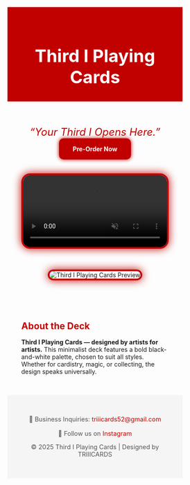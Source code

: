 <!DOCTYPE html>
<html lang="en">

<head>
  <meta charset="UTF-8" />
  <meta name="viewport" content="width=device-width, initial-scale=1.0" />
  <title>Third I Playing Cards - Pre Order Now</title>
  <link href="https://fonts.googleapis.com/css2?family=Anton&family=Inter:wght@300;600&display=swap" rel="stylesheet">
  <style>
    * {
      margin: 0;
      padding: 0;
      font-family: 'Inter', sans-serif;
      box-sizing: border-box;
    }

    body {
      background: #fff;
      color: #111;
      line-height: 1.6;
    }

    header {
      padding: 2rem;
      text-align: center;
      background: #c10000;
      color: white;
    }

    header h1 {
      font-family: 'Anton', sans-serif;
      font-size: 2.5rem;
      color: #fff;
    }

    .quote {
      text-align: center;
      font-size: 1.5rem;
      margin: 2rem 0 1rem;
      color: #c10000;
      font-style: italic;
    }

    .cta {
      text-align: center;
      margin-bottom: 2rem;
    }

    .cta a {
      padding: 1rem 2rem;
      background: #c10000;
      color: white;
      font-weight: bold;
      border-radius: 10px;
      text-decoration: none;
      box-shadow: 0 0 10px #c10000;
      transition: 0.3s;
    }

    .cta a:hover {
      background: #a00000;
    }

    .video-preview {
      display: flex;
      justify-content: center;
      padding: 1rem 2rem;
    }

    video {
      width: 100%;
      max-width: 800px;
      border-radius: 20px;
      box-shadow: 0 0 20px #c10000;
      border: 4px solid #c10000;
    }

    .hero {
      padding: 2rem;
      text-align: center;
    }

    .hero img {
      max-width: 90%;
      border-radius: 20px;
      box-shadow: 0 0 20px #c10000;
      border: 4px solid #c10000;
    }

    .section {
      padding: 2rem;
    }

    .section h2 {
      color: #c10000;
      margin-bottom: 1rem;
    }

    footer {
      background: #f5f5f5;
      text-align: center;
      padding: 2rem 1rem;
      font-size: 0.9rem;
      color: #555;
    }

    footer a {
      color: #c10000;
      text-decoration: none;
    }

    footer a:hover {
      text-decoration: underline;
    }

    .socials {
      margin-top: 1rem;
    }
  </style>
</head>

<body>
  <header>
    <h1>Third I Playing Cards</h1>
  </header>

  <div class="quote">“Your Third I Opens Here.”</div>

  <div class="cta">
    <a href="https://forms.gle/ixMJZvXVSuAikvyF6" target="_blank">Pre-Order Now</a>
  </div>

  <div class="video-preview">
    <video src="landscapre.mp4" controls autoplay muted loop playsinline></video>
  </div>

  <div class="hero">
    <img src="https://via.placeholder.com/800x400?text=TRIIICARDS+Design+Preview" alt="Third I Playing Cards Preview">
  </div>

  <div class="section">
    <h2>About the Deck</h2>
    <p><strong>Third I Playing Cards — designed by artists for artists.</strong> This minimalist deck features a bold black-and-white palette, chosen to suit all styles. Whether for cardistry, magic, or collecting, the design speaks universally.</p>
  </div>

  <footer>
    <p>📩 Business Inquiries: <a href="mailto:triiicards52@gmail.com">triiicards52@gmail.com</a></p>
    <div class="socials">
      🔗 Follow us on <a href="https://www.instagram.com/triiicards?utm_source=ig_web_button_share_sheet&igsh=ZDNlZDc0MzIxNw==" target="_blank">Instagram</a>
    </div>
    <p>&copy; 2025 Third I Playing Cards | Designed by TRIIICARDS</p>
  </footer>
</body>

</html>
